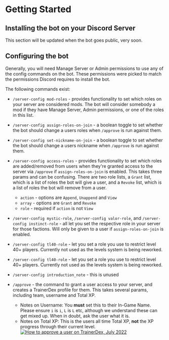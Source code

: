 # Getting Started

## Installing the bot on your Discord Server
<!-- To install the bot in your Discord Server, follow this [link](#). -->
This section will be updated when the bot goes public, very soon.

## Configuring the bot
Generally, you will need Manage Server or Admin permissions to use any of the config commands on the bot. These permissions were picked to match the permissions Discord requires to install the bot.

The following commands exist:
- `/server-config mod-roles` - provides functionality to set which roles on your server are considered mods. The bot will consider somebody a mod if they have Manage Server, Admin permissions, or one of the roles in this list.
- `/server-config assign-roles-on-join` - a boolean toggle to set whether the bot should change a users roles when `/approve` is run against them.
- `/server-config set-nickname-on-join` - a boolean toggle to set whether the bot should change a users nickname when `/approve` is run against them.

- `/server-config access-roles` - provides functionality to set which roles are added/removed from users when they're granted access to the server via `/approve` if `assign-roles-on-join` is enabled. This takes three params and can be confusing. There are two role lists, a `Grant` list, which is a list of roles the bot will give a user, and a `Revoke` list, which is a list of roles the bot will remove from a user.
  - `action` - options are `Append`, `Unappend` and `View` 
  - `array` - options are `Grant` and `Revoke`
  - `role` - required if `action` is not `View`

- `/server-config mystic-role`, `/server-config valor-role`, and `/server-config instinct-role` - all let you set the respective role in your server for those factions. Will only be given to a user if `assign-roles-on-join` is enabled.

- `/server-config tl40-role` - let you set a role you use to restrict level 40+ players. Currently not used as the levels system is being reworked.

- `/server-config tl40-role` - let you set a role you use to restrict level 40+ players. Currently not used as the levels system is being reworked.

- `/server-config introduction_note` - this is unused

- `/approve` - the command to grant a user access to your server, and creates a TrainerDex profile for them. This takes several params, including team, username and Total XP.
  - Notes on Username: You **must** set this to their In-Game Name. Please ensure `i` is `i`, `L` is `L` etc, although we understand these can get mixed up. When in doubt, ask the user what it is. 
  - Notes on Total XP: This is the users all time Total XP, **not** the XP progress through their current level.  
  [![How to approve a user on TrainerDex, July 2022](http://img.youtube.com/vi/KCxtyukXW7w/0.jpg)](http://www.youtube.com/watch?v=KCxtyukXW7w "How to approve a user on TrainerDex, July 2022")
